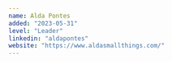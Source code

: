 ```yaml
---
name: Alda Pontes
added: "2023-05-31"
level: "Leader"
linkedin: "aldapontes"
website: "https://www.aldasmallthings.com/"
---
```

